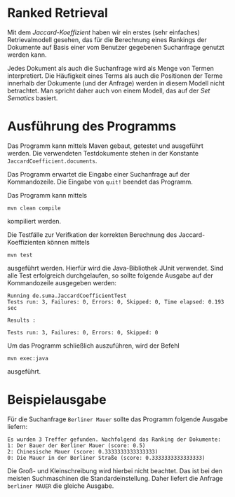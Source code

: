 # Ranked Retrieval

Mit dem *Jaccard-Koeffizient* haben wir ein erstes (sehr einfaches) Retrievalmodell 
gesehen, das für die Berechnung eines Rankings der Dokumente auf Basis einer vom
Benutzer gegebenen Suchanfrage genutzt werden kann.

Jedes Dokument als auch die Suchanfrage wird als Menge von Termen interpretiert.
Die Häufigkeit eines Terms als auch die Positionen der Terme innerhalb der 
Dokumente (und der Anfrage) werden in diesem Modell nicht betrachtet. Man spricht
daher auch von einem Modell, das auf der *Set Sematics* basiert.

# Ausführung des Programms

Das Programm kann mittels Maven gebaut, getestet und ausgeführt werden. Die
verwendeten Testdokumente stehen in der Konstante `JaccardCoefficient.documents`.

Das Programm erwartet die Eingabe einer Suchanfrage auf der Kommandozeile. Die
Eingabe von `quit!` beendet das Programm.

Das Programm kann mittels

````
mvn clean compile
````
kompiliert werden.

Die Testfälle zur Verifkation der korrekten Berechnung des Jaccard-Koeffizienten können
mittels

````
mvn test
````
ausgeführt werden. Hierfür wird die Java-Bibliothek JUnit verwendet.
Sind alle Test erfolgreich durchgelaufen, so sollte folgende Ausgabe auf der
Kommandozeile ausgegeben werden:

````
Running de.suma.JaccardCoefficientTest
Tests run: 3, Failures: 0, Errors: 0, Skipped: 0, Time elapsed: 0.193 sec

Results :

Tests run: 3, Failures: 0, Errors: 0, Skipped: 0
````

Um das Programm schließlich auszuführen, wird der Befehl

````
mvn exec:java
````

ausgeführt.

# Beispielausgabe

Für die Suchanfrage `Berliner Mauer` sollte das Programm folgende Ausgabe
liefern:

````
Es wurden 3 Treffer gefunden. Nachfolgend das Ranking der Dokumente:
1: Der Bauer der Berliner Mauer (score: 0.5)
2: Chinesische Mauer (score: 0.3333333333333333)
0: Die Mauer in der Berliner Straße (score: 0.3333333333333333)
````

Die Groß- und Kleinschreibung wird hierbei nicht beachtet. Das ist bei den
meisten Suchmaschinen die Standardeinstellung. Daher liefert die Anfrage
`berliner MAUER` die gleiche Ausgabe.
